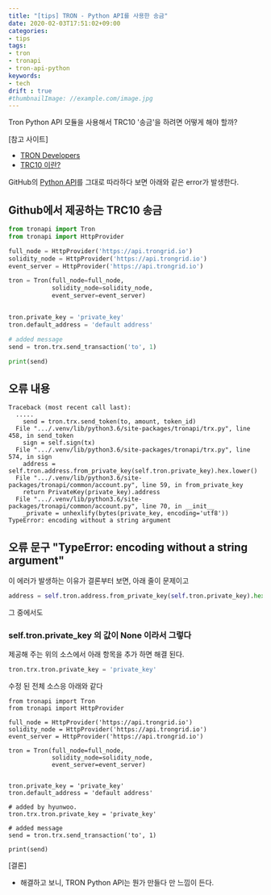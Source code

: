```yaml
---
title: "[tips] TRON - Python API를 사용한 송금"
date: 2020-02-03T17:51:02+09:00
categories:
- tips
tags:
- tron
- tronapi
- tron-api-python
keywords:
- tech
drift : true
#thumbnailImage: //example.com/image.jpg
---
```

Tron Python API 모듈을 사용해서 TRC10 '송금'을 하려면 어떻게 해야 할까?
<!--more-->
[참고 사이트]
- [TRON Developers](https://developers.tron.network/)
- [TRC10 이란?](https://developers.tron.network/docs/trc10-token)

GitHub의 [Python API](https://github.com/iexbase/tron-api-python/blob/master/examples/send-transaction.py)를 그대로 따라하다 보면 아래와 같은 error가 발생한다.
## Github에서 제공하는 TRC10  송금

```python
from tronapi import Tron
from tronapi import HttpProvider

full_node = HttpProvider('https://api.trongrid.io')
solidity_node = HttpProvider('https://api.trongrid.io')
event_server = HttpProvider('https://api.trongrid.io')

tron = Tron(full_node=full_node,
            solidity_node=solidity_node,
            event_server=event_server)


tron.private_key = 'private_key'
tron.default_address = 'default address'

# added message
send = tron.trx.send_transaction('to', 1)

print(send)
```




## 오류 내용
```
Traceback (most recent call last):
  .....
    send = tron.trx.send_token(to, amount, token_id)
  File ".../.venv/lib/python3.6/site-packages/tronapi/trx.py", line 458, in send_token
    sign = self.sign(tx)
  File ".../.venv/lib/python3.6/site-packages/tronapi/trx.py", line 574, in sign
    address = self.tron.address.from_private_key(self.tron.private_key).hex.lower()
  File ".../.venv/lib/python3.6/site-packages/tronapi/common/account.py", line 59, in from_private_key
    return PrivateKey(private_key).address
  File ".../.venv/lib/python3.6/site-packages/tronapi/common/account.py", line 70, in __init__
    _private = unhexlify(bytes(private_key, encoding='utf8'))
TypeError: encoding without a string argument
```

## 오류 문구 "TypeError: encoding without a string argument"
이 에러가 발생하는 이유가 결론부터 보면, 아래 줄이 문제이고

```python
address = self.tron.address.from_private_key(self.tron.private_key).hex.lower()
```
그 중에서도
### self.tron.private_key 의 값이 None 이라서 그렇다


제공해 주는 위의 소스에서 아래 항목을 추가 하면 해결 된다.

```python
tron.trx.tron.private_key = 'private_key'
```

수정 된 전체 소스응 아래와 같다
```
from tronapi import Tron
from tronapi import HttpProvider

full_node = HttpProvider('https://api.trongrid.io')
solidity_node = HttpProvider('https://api.trongrid.io')
event_server = HttpProvider('https://api.trongrid.io')

tron = Tron(full_node=full_node,
            solidity_node=solidity_node,
            event_server=event_server)


tron.private_key = 'private_key'
tron.default_address = 'default address'

# added by hyunwoo.
tron.trx.tron.private_key = 'private_key'

# added message
send = tron.trx.send_transaction('to', 1)

print(send)
```

[결론]
 - 해결하고 보니, TRON Python API는 뭔가 만들다 만 느낌이 든다. 